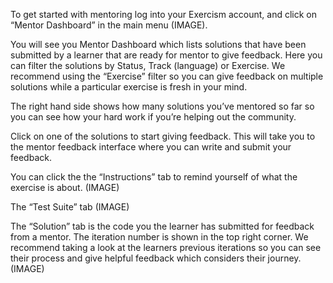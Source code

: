 To get started with mentoring log into your Exercism account, and click on “Mentor Dashboard” in the main menu (IMAGE).

You will see you Mentor Dashboard which lists solutions that have been submitted by a learner that are ready for mentor to give feedback. Here you can filter the solutions by Status, Track (language) or Exercise. We recommend using the “Exercise” filter so you can give feedback on multiple solutions while a particular exercise is fresh in your mind.

The right hand side shows how many solutions you’ve mentored so far so you can see how your hard work if you’re helping out the community.

Click on one of the solutions to start giving feedback. This will take you to the mentor feedback interface where you can write and submit your feedback.

You can click the the “Instructions” tab to remind yourself of what the exercise is about. (IMAGE)

The “Test Suite” tab (IMAGE)

The “Solution” tab is the code you the learner has submitted for feedback from a mentor. The iteration number is shown in the top right corner. We recommend taking a look at the learners previous iterations so you can see their process and give helpful feedback which considers their journey. (IMAGE)


